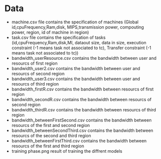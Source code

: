 # Data
- machine.csv file contains the specification of machines (Global id,cpuFrequency,Ram,disk, MIPS,transmission power, compouting 
     power, region, id of machine in region) 
- task.csv file contains the specification of tasks (id,cpuFrequency,Ram,disk,MI, dataout size, data in size, execution 
     constraint (-1 means task not associated to tc), Transfer constraint (-1 means task not associated to tc))
- bandwidth_userResource.csv contains the bandwidth between user and resourcs of first region 
- bandwidth_user2.csv contains the bandwidth between user and resourcs  of second region 
- bandwidth_user3.csv contains the bandwidth between user and resourcs of third region
- bandwidth_firstR.csv contains the bandwidth between resourcs of first region
- bandwidth_secondR.csv contains the bandwidth between resourcs of second region
- bandwidth_thirdR.csv contains the bandwidth between resourcs of third region
- bandwidth_betweenFirstSecond.csv contains the bandwidth between resourcs of the first and second region
- bandwidth_betweenSecondThird.csv contains the bandwidth between resourcs of the second and third region
- bandwidth_betweenFirstThird.csv contains the bandwidth between resourcs of the first and third region
- training phase.png result of training the diffrent models
